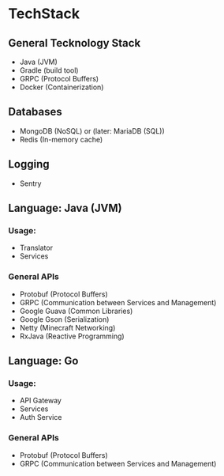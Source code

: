 # TechStack

## General Tecknology Stack

- Java (JVM)
- Gradle (build tool)
- GRPC (Protocol Buffers)
- Docker (Containerization)


## Databases
- MongoDB (NoSQL) or (later: MariaDB (SQL))
- Redis (In-memory cache)

## Logging
- Sentry 


## Language: Java (JVM)

### Usage: 

- Translator
- Services

### General APIs

- Protobuf (Protocol Buffers)
- GRPC (Communication between Services and Management)
- Google Guava (Common Libraries)
- Google Gson (Serialization)
- Netty (Minecraft Networking)
- RxJava (Reactive Programming)


## Language: Go

### Usage:

- API Gateway
- Services
- Auth Service

### General APIs

- Protobuf (Protocol Buffers)
- GRPC (Communication between Services and Management)
